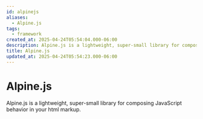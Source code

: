 ```yaml
---
id: alpinejs
aliases:
  - Alpine.js
tags:
  - framework
created_at: 2025-04-24T05:54:04.000-06:00
description: Alpine.js is a lightweight, super-small library for composing JavaScript behavior in your html markup.
title: Alpine.js
updated_at: 2025-04-24T05:54:23.000-06:00
---
```


# Alpine.js

Alpine.js is a lightweight, super-small library for composing JavaScript behavior in your html markup.


